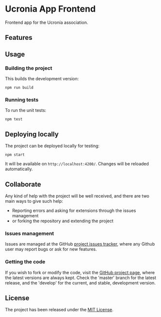 # Ucronia App Frontend

Frontend app for the Ucronía association.

## Features

## Usage

### Building the project

This builds the development version:

```
npm run build
``` 

### Running tests

To run the unit tests:

```
npm test
```

## Deploying locally

The project can be deployed locally for testing:

```
npm start
```

It will be available on `http://localhost:4200/`. Changes will be reloaded automatically.

## Collaborate

Any kind of help with the project will be well received, and there are two main ways to give such help:

- Reporting errors and asking for extensions through the issues management
- or forking the repository and extending the project

### Issues management

Issues are managed at the GitHub [project issues tracker][issues], where any Github user may report bugs or ask for new features.

### Getting the code

If you wish to fork or modify the code, visit the [GitHub project page][scm], where the latest versions are always kept. Check the 'master' branch for the latest release, and the 'develop' for the current, and stable, development version.

## License

The project has been released under the [MIT License][license].

[issues]: https://github.com/Bernardo-MG/ucronia-app-frontend/issues
[license]: http://www.opensource.org/licenses/mit-license.php
[scm]: https://github.com/Bernardo-MG/ucronia-app-frontend

